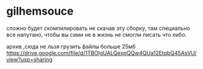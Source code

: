# gilhemsouce
сложно будет скомпилировать не скачав эту сборку, там специально все напутано, чтобы вы сами не в жизнь не смогли писать что либо.

архив ,сюда не льзя грузить файлы больше 25мб 
https://drive.google.com/file/d/1TBOlgUALQexpQQw4QUa12EtqbQ45AsVU/view?usp=sharing
